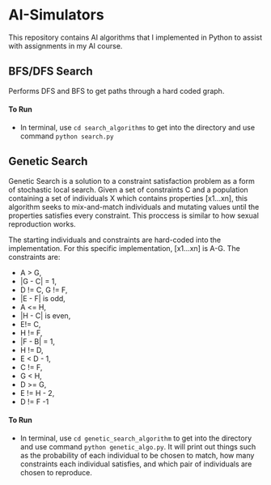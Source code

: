 # AI-Simulators

This repository contains AI algorithms that I implemented in Python to assist with assignments in my AI course.

## BFS/DFS Search
Performs DFS and BFS to get paths through a hard coded graph.  

#### To Run
- In terminal, use `cd search_algorithms` to get into the directory and use command `python search.py`

## Genetic Search
Genetic Search is a solution to a constraint satisfaction problem as a form of stochastic local search. Given a set of constraints C and a population containing a set of individuals X which contains properties \[x1...xn\], this algorithm seeks to mix-and-match individuals and mutating values until the properties satisfies every constraint. This proccess is similar to how sexual reproduction works. 

The starting individuals and constraints are hard-coded into the implementation. For this specific implementation, \[x1...xn\] is A-G.  The constraints are: 

- A > G, 
- |G - C| = 1, 
- D != C, G != F, 
- |E - F| is odd, 
- A <= H, 
- |H - C| is even, 
- E!= C, 
- H !=  F, 
- |F - B| = 1, 
- H != D, 
- E < D - 1, 
- C != F, 
- G < H, 
- D >= G, 
- E != H - 2, 
- D != F -1

#### To Run
- In terminal, use `cd genetic_search_algorithm` to get into the directory and use command `python genetic_algo.py`. It will print out things such as the probability of each individual to be chosen to match, how many constraints each individual satisfies, and which pair of individuals are chosen to reproduce.





